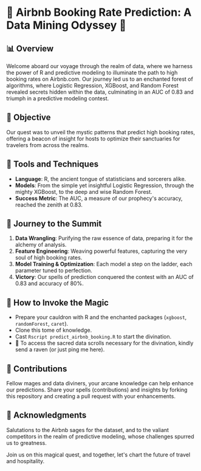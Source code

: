 # 🌟 Airbnb Booking Rate Prediction: A Data Mining Odyssey 🌟

## 📊 Overview
Welcome aboard our voyage through the realm of data, where we harness the power of R and predictive modeling to illuminate the path to high booking rates on Airbnb.com. Our journey led us to an enchanted forest of algorithms, where Logistic Regression, XGBoost, and Random Forest revealed secrets hidden within the data, culminating in an AUC of 0.83 and triumph in a predictive modeling contest.

## 🎯 Objective
Our quest was to unveil the mystic patterns that predict high booking rates, offering a beacon of insight for hosts to optimize their sanctuaries for travelers from across the realms.

## 🔮 Tools and Techniques
- **Language**: R, the ancient tongue of statisticians and sorcerers alike.
- **Models**: From the simple yet insightful Logistic Regression, through the mighty XGBoost, to the deep and wise Random Forest.
- **Success Metric**: The AUC, a measure of our prophecy's accuracy, reached the zenith at 0.83.

## 🚀 Journey to the Summit
1. **Data Wrangling**: Purifying the raw essence of data, preparing it for the alchemy of analysis.
2. **Feature Engineering**: Weaving powerful features, capturing the very soul of high booking rates.
3. **Model Training & Optimization**: Each model a step on the ladder, each parameter tuned to perfection.
4. **Victory**: Our spells of prediction conquered the contest with an AUC of 0.83 and accuracy of 80%.

## 📜 How to Invoke the Magic
- Prepare your cauldron with R and the enchanted packages (`xgboost`, `randomForest`, `caret`).
- Clone this tome of knowledge.
- Cast `Rscript predict_airbnb_booking.R` to start the divination.
- 📁 To access the sacred data scrolls necessary for the divination, kindly send a raven (or just ping me here).

## 🌈 Contributions
Fellow mages and data diviners, your arcane knowledge can help enhance our predictions. Share your spells (contributions) and insights by forking this repository and creating a pull request with your enhancements.

## 🙌 Acknowledgments
Salutations to the Airbnb sages for the dataset, and to the valiant competitors in the realm of predictive modeling, whose challenges spurred us to greatness.

Join us on this magical quest, and together, let's chart the future of travel and hospitality.
